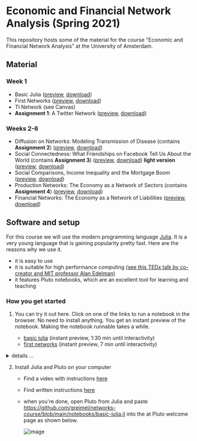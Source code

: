 # Economic and Financial Network Analysis (Spring 2021)

This repository hosts some of the material for the course "Economic and Financial Network Analysis" at the University of Amsterdam.

## Material

### Week 1
* Basic Julia ([preview](https://greimel.github.io/networks-course/notebooks/basic-julia.html), [download](https://greimel.github.io/networks-course/notebooks/basic-julia.jl))
* First Networks ([preview](https://greimel.github.io/networks-course/notebooks/first-networks.html), [download](https://greimel.github.io/networks-course/notebooks/first-networks.jl))
* TI Network (see Canvas)
* **Assignment 1**: A Twitter Network ([preview](https://greimel.github.io/networks-course/notebooks/assignment-twitter.html), [download](https://greimel.github.io/networks-course/notebooks/assignment-twitter.jl))

### Weeks 2-6
* Diffusion on Networks: Modeling Transmission of Disease (contains **Assignment 2**) ([preview](https://greimel.github.io/networks-course/notebooks/disease.html), [download](https://greimel.github.io/networks-course/notebooks/disease.jl))
*  Social Connectedness: What Friendships on Facebook Tell Us About the World  (contains **Assignment 3**) ([preview](https://greimel.github.io/networks-course/notebooks/facebook.html), [download](https://greimel.github.io/networks-course/notebooks/facebook.jl)) **light version** ([preview](https://greimel.github.io/networks-course/notebooks/facebook-light.html), [download](https://greimel.github.io/networks-course/notebooks/facebook-light.jl))
*  Social Comparisons, Income Inequality and the Mortgage Boom ([preview](https://greimel.github.io/networks-course/notebooks/comparisons.html), [download](https://greimel.github.io/networks-course/notebooks/comparisons.jl))
*  Production Networks: The Economy as a Network of Sectors (contains **Assignment 4**) ([preview](https://greimel.github.io/networks-course/notebooks/production.html), [download](https://greimel.github.io/networks-course/notebooks/production.jl))
*  Financial Networks: The Economy as a Network of Liabilities ([preview](https://greimel.github.io/networks-course/notebooks/banks.html), [download](https://greimel.github.io/networks-course/notebooks/banks.jl))

## Software and setup

For this course we will use the modern programming language [Julia](https://www.julialang.org). It is a very young language that is gaining popularity pretty fast. Here are the reasons why we use it.

* it is easy to use 
* it is suitable for high performance computing [(see this TEDx talk by co-creator and MIT professor Alan Edelman)](https://www.youtube.com/watch?v=qGW0GT1rCvs&list=PLP8iPy9hna6Q2Kr16aWPOKE0dz9OnsnIJ&index=6&t=0s)
* it features Pluto notebooks, which are an excellent tool for learning and teaching

### How you get started

1. You can try it out here. Click on one of the links to run a notebook in the browser. No need to install anything. You get an instant preview of the notebook. Making the notebook runnable takes a while.

    *  [basic julia](https://greimel.github.io/networks-course/notebooks/basic-julia.html) (instant preview, 1:30 min until interactivity)
    *  [first networks](https://greimel.github.io/networks-course/notebooks/basic-julia.html) (instant preview, 7 min until interactivity)
       
<details> <summary> details ...  </summary>

* **Step 1: Preview.** After clicking on the link above you will see a preview of the notebook. 
* **Step 2: Make it runnable.** If you want to make it runnable click on the `run on binder` button.

![image](https://user-images.githubusercontent.com/6280307/105686842-04c74280-5ef8-11eb-8b3b-6d38bc35152c.png)

* **Step 3: Wait.**
  - For about a minute you'll see this status. In the background a julia environment is set up for you in the cloud. 

    ![image](https://user-images.githubusercontent.com/6280307/105684936-d8aac200-5ef5-11eb-840d-3a00cf06bbd1.png)

  - Then, the code is executed in cloud. This includes installing and loading all packages that are used in the nodebook. While this happens you see these vertical progress bars next to each code cell.
 
    ![image](https://user-images.githubusercontent.com/6280307/105687502-d138e800-5ef8-11eb-85bf-b77161a01e9e.png)

* **Step 4: Edit the code.** Place your cursor in a code cell, edit it, and execute. See how all dependent cells automatically update.

    ![image](https://user-images.githubusercontent.com/6280307/105688456-e82c0a00-5ef9-11eb-8325-0d806e77739d.png)

</details>

2. Install Julia and Pluto on your computer

    * Find a video with instructions [here](https://www.youtube.com/watch?v=OOjKEgbt8AI)
    * Find written instructions [here](https://computationalthinking.mit.edu/Fall20/installation/)
    * when you're done, open Pluto from Julia and paste https://github.com/greimel/networks-course/blob/main/notebooks/basic-julia.jl into the at Pluto welcome page as shown below.
    
      ![image](https://user-images.githubusercontent.com/6280307/105691049-09dac080-5efd-11eb-964c-8b78b9b86bc7.png)
